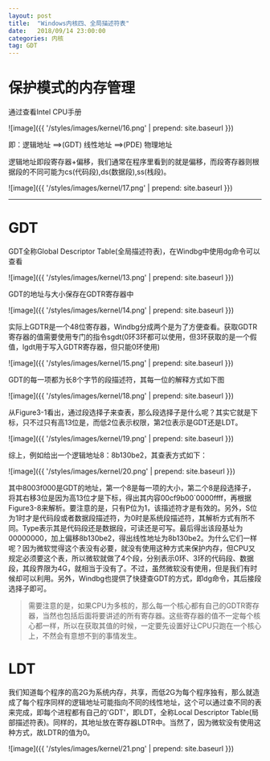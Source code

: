 ```yaml
---
layout: post
title:  "Windows内核四、全局描述符表"
date:   2018/09/14 23:00:00
categories: 内核
tag: GDT
---
```


# 保护模式的内存管理

通过查看Intel CPU手册

![image]({{ '/styles/images/kernel/16.png' | prepend: site.baseurl }})

即：逻辑地址 ==>(GDT) 线性地址 ==>(PDE) 物理地址

逻辑地址即段寄存器+偏移，我们通常在程序里看到的就是偏移，而段寄存器则根据段的不同可能为cs(代码段),ds(数据段),ss(栈段)。 

![image]({{ '/styles/images/kernel/17.png' | prepend: site.baseurl }})

---

# GDT

GDT全称Global Descriptor Table(全局描述符表)，在Windbg中使用dg命令可以查看

![image]({{ '/styles/images/kernel/13.png' | prepend: site.baseurl }})

GDT的地址与大小保存在GDTR寄存器中

![image]({{ '/styles/images/kernel/14.png' | prepend: site.baseurl }})

实际上GDTR是一个48位寄存器，Windbg分成两个是为了方便查看。获取GDTR寄存器的值需要使用专门的指令sgdt(0环3环都可以使用，但3环获取的是一个假值，lgdt用于写入GDTR寄存器，但只能0环使用)

![image]({{ '/styles/images/kernel/15.png' | prepend: site.baseurl }})

GDT的每一项都为长8个字节的段描述符，其每一位的解释方式如下图

![image]({{ '/styles/images/kernel/18.png' | prepend: site.baseurl }})

从Figure3-1看出，通过段选择子来查表，那么段选择子是什么呢？其实它就是下标，只不过只有高13位是，而低2位表示权限，第2位表示是GDT还是LDT。

![image]({{ '/styles/images/kernel/19.png' | prepend: site.baseurl }})

综上，例如给出一个逻辑地址8：8b130be2，其查表方式如下：

![image]({{ '/styles/images/kernel/20.png' | prepend: site.baseurl }})

其中8003f000是GDT的地址，第一个8是每一项的大小，第二个8是段选择子，将其右移3位是因为高13位才是下标，得出其内容00cf9b00`0000ffff，再根据Figure3-8来解析。要注意的是，只有P位为1，该描述符才是有效的。另外，S位为1时才是代码段或者数据段描述符，为0时是系统段描述符，其解析方式有所不同。Type表示其是代码段还是数据段，可读还是可写。最后得出该段基址为00000000，加上偏移8b130be2，得出线性地址为8b130be2。为什么它们一样呢？因为微软觉得这个表没有必要，就没有使用这种方式来保护内存，但CPU又规定必须要这个表，所以微软就做了4个段，分别表示0环、3环的代码段、数据段，其段界限为4G，就相当于没有了。不过，虽然微软没有使用，但是我们有时候却可以利用。另外，Windbg也提供了快捷查GDT的方式，即dg命令，其后接段选择子即可。

> 需要注意的是，如果CPU为多核的，那么每一个核心都有自己的GDTR寄存器，当然也包括后面将要讲述的所有寄存器。这些寄存器的值不一定每个核心都一样，所以在获取其值的时候，一定要先设置好让CPU只跑在一个核心上，不然会有意想不到的事情发生。

# LDT

我们知道每个程序的高2G为系统内存，共享，而低2G为每个程序独有，那么就造成了每个程序同样的逻辑地址可能指向不同的线性地址，这个可以通过查不同的表来完成，即每个进程都有自己的'GDT'，即LDT，全称Local Descriptor Table(局部描述符表)。同样的，其地址放在寄存器LDTR中。当然了，因为微软没有使用这种方式，故LDTR的值为0。

![image]({{ '/styles/images/kernel/21.png' | prepend: site.baseurl }})